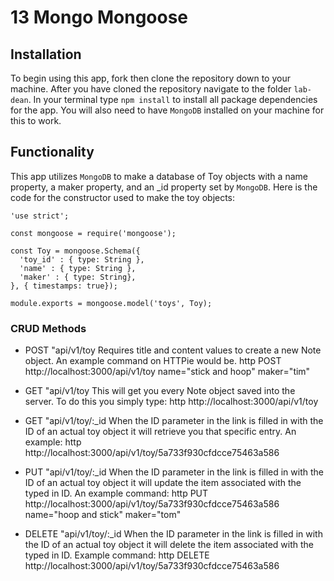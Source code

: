 # 13 Mongo Mongoose

## Installation

To begin using this app, fork then clone the repository down to your machine. After you have cloned the repository navigate to the folder ```lab-dean```. In your terminal type ```npm install``` to install all package dependencies for the app. You will also need to have ```MongoDB``` installed on your machine for this to work. 

## Functionality

This app utilizes ```MongoDB``` to make a database of Toy objects with a name property, a maker property, and an _id property set by ```MongoDB```. Here is the code for the constructor used to make the toy objects:

```
'use strict';

const mongoose = require('mongoose');

const Toy = mongoose.Schema({
  'toy_id' : { type: String },
  'name' : { type: String },
  'maker' : { type: String},
}, { timestamps: true});

module.exports = mongoose.model('toys', Toy);
```

### CRUD Methods

* POST "api/v1/toy Requires title and content values to create a new Note object. An example command on HTTPie would be. http POST http://localhost:3000/api/v1/toy name="stick and hoop" maker="tim"

* GET "api/v1/toy This will get you every Note object saved into the server. To do this you simply type: http http://localhost:3000/api/v1/toy

* GET "api/v1/toy/:_id When the ID parameter in the link is filled in with the ID of an actual toy object it will retrieve you that specific entry. An example: http http://localhost:3000/api/v1/toy/5a733f930cfdcce75463a586

* PUT "api/v1/toy/:_id When the ID parameter in the link is filled in with the ID of an actual toy object it will update the item associated with the typed in ID. An example command: http PUT http://localhost:3000/api/v1/toy/5a733f930cfdcce75463a586 name="hoop and stick" maker="tom"

* DELETE "api/v1/toy/:_id When the ID parameter in the link is filled in with the ID of an actual toy object it will delete the item associated with the typed in ID. Example command: http DELETE http://localhost:3000/api/v1/toy/5a733f930cfdcce75463a586